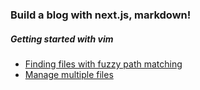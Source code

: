 ### Build a blog with next.js, markdown!

##### Getting started with vim
- [Finding files with fuzzy path matching](posts/finding-files-vim.md)
- [Manage multiple files](posts/multi-files.md)
